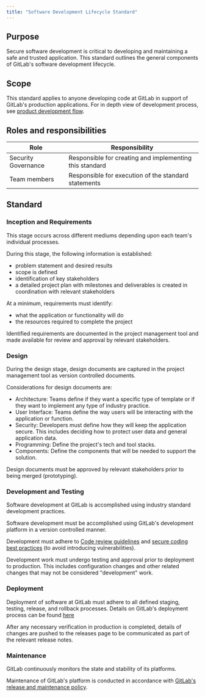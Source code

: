 ```yaml
---
title: "Software Development Lifecycle Standard"
---
```


## Purpose

Secure software development is critical to developing and maintaining a safe and trusted application. This standard outlines the general components of GitLab's software development lifecycle.

## Scope

This standard applies to anyone developing code at GitLab in support of GitLab's production applications. For in depth view of development process, see [product development flow](/handbook/product-development-flow/).

## Roles and responsibilities

| Role  | Responsibility |
|-----------|-----------|
| Security Governance | Responsible for creating and implementing this standard |
| Team members | Responsible for execution of the standard statements |

## Standard

### Inception and Requirements

This stage occurs across different mediums depending upon each team's individual processes.

During this stage, the following information is established:

- problem statement and desired results
- scope is defined
- identification of key stakeholders
- a detailed project plan with milestones and deliverables is created in coordination with relevant stakeholders

At a minimum, requirements must identify:

- what the application or functionality will do
- the resources required to complete the project

Identified requirements are documented in the project management tool and made available for review and approval by relevant stakeholders.

### Design

During the design stage, design documents are captured in the project management tool as version controlled documents.

Considerations for design documents are:

- Architecture: Teams define if they want a specific type of template or if they want to implement any type of industry practice.
- User Interface: Teams define the way users will be interacting with the application or function.
- Security: Developers must define how they will keep the application secure. This includes deciding how to protect user data and general application data.
- Programming: Define the project's tech and tool stacks.
- Components: Define the components that will be needed to support the solution.

Design documents must be approved by relevant stakeholders prior to being merged (prototyping).

### Development and Testing

Software development at GitLab is accomplished using industry standard development practices.

Software development must be accomplished using GitLab's development platform in a version controlled manner.

Development must adhere to [Code review guidelines](/handbook/engineering/workflow/code-review/) and [secure coding best practices](https://docs.gitlab.com/ee/development/secure_coding_guidelines.html) (to avoid introducing vulnerabilities).

Development work must undergo testing and approval prior to deployment to production. This includes configuration changes and other related changes that may not be considered "development" work.

### Deployment

Deployment of software at GitLab must adhere to all defined staging, testing, release, and rollback processes. Details on GitLab's deployment process can be found [here](/handbook/engineering/deployments-and-releases/deployments/)

After any necessary verification in production is completed, details of changes are pushed to the releases page to be communicated as part of the relevant release notes.

### Maintenance

GitLab continuously monitors the state and stability of its platforms.

Maintenance of GitLab's platform is conducted in accordance with [GitLab's release and maintenance policy](https://docs.gitlab.com/ee/policy/maintenance.html).
